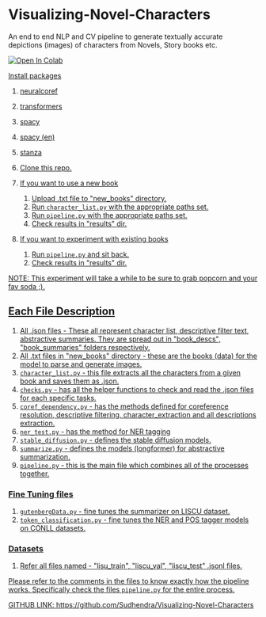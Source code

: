 # Visualizing-Novel-Characters
An end to end NLP and CV pipeline to generate textually accurate depictions (images) of characters from Novels, Story books etc.
<div>
    <a href="https://colab.research.google.com/drive/1HtJoW2feLOE-MQ8f5Gxjq1G07bvm88jM?usp=sharing"><img src="https://colab.research.google.com/assets/colab-badge.svg" alt="Open In Colab">
</div>

Install packages
1. neuralcoref
2. transformers
3. spacy
4. spacy (en)
5. stanza

1. Clone this repo.
2. If you want to use a new book
    1. Upload .txt file to "new_books" directory.
    2. Run `character_list.py` with the appropriate paths set.
    3. Run `pipeline.py` with the appropriate paths set.
    4. Check results in "results" dir.
3. If you want to experiment with existing books
    1. Run `pipeline.py` and sit back.
    2. Check results in "results" dir.

NOTE: This experiment will take a while to be sure to grab popcorn and your fav soda ;).

## Each File Description
1. All .json files - These all represent character list, descriptive filter text, abstractive summaries. They are spread out in "book_descs", "book_summaries" folders respectively.
2. All .txt files in "new_books" directory - these are the books (data) for the model to parse and generate images.
3. `character_list.py` - this file extracts all the characters from a given book and saves them as .json.
4. `checks.py` - has all the helper functions to check and read the .json files for each specific tasks.
5. `coref_dependency.py` - has the methods defined for coreference resolution, descriptive filtering, character_extraction and all descriptions extraction.
6. `ner_test.py` - has the method for NER tagging
7. `stable_diffusion.py` - defines the stable diffusion models.
8. `summarize.py` - defines the models (longformer) for abstractive summarization.
7. `pipeline.py` - this is the main file which combines all of the processes together.

### Fine Tuning files
1. `gutenbergData.py` - fine tunes the summarizer on LISCU dataset.
2. `token_classification.py` - fine tunes the NER and POS tagger models on CONLL datasets.

### Datasets
1. Refer all files named - "lisu_train", "liscu_val", "liscu_test" .jsonl files.

Please refer to the comments in the files to know exactly how the pipeline works. Specifically check the files `pipeline.py` for the entire process.

GITHUB LINK: https://github.com/Sudhendra/Visualizing-Novel-Characters
